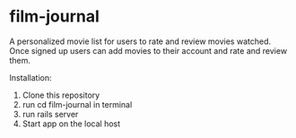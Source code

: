 # film-journal
A personalized movie list for users to rate and review movies watched. Once signed up users can add movies to their account and rate and review them.

Installation:
1. Clone this repository
2. run cd film-journal in terminal
3. run rails server
4. Start app on the local host
